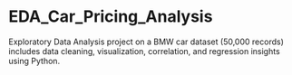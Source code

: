 # EDA_Car_Pricing_Analysis
Exploratory Data Analysis project on a BMW car dataset (50,000 records) includes data cleaning, visualization, correlation, and regression insights using Python.
